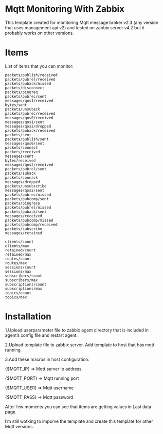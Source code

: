 # Mqtt Monitoring With Zabbix

This template created for monitoring Mqtt message broker v2.3 (any version that uses management api v2) and tested on zabbix server v4.2 but it probably works on other versions.

# Items

List of items that you can monitor:


    packets/publish/received
    packets/pubrel/received
    packets/puback/missed
    packets/disconnect
    packets/pingreq
    packets/pubrec/sent
    messages/qos1/received
    bytes/sent
    packets/unsuback
    packets/pubrec/received
    messages/qos0/received
    messages/qos1/sent
    messages/qos2/dropped
    packets/puback/received
    packets/sent
    packets/publish/sent
    messages/qos0/sent
    packets/connect
    packets/received
    messages/sent
    bytes/received
    messages/qos2/received
    packets/pubrel/sent
    packets/suback
    packets/connack
    messages/dropped
    packets/unsubscribe
    messages/qos2/sent
    packets/pubrec/missed
    packets/pubcomp/sent
    packets/pingresp
    packets/pubrel/missed
    packets/puback/sent
    messages/received
    packets/pubcomp/missed
    packets/pubcomp/received
    packets/subscribe
    messages/retained

    clients/count
    clients/max
    retained/count
    retained/max
    routes/count
    routes/max
    sessions/count
    sessions/max
    subscribers/count
    subscribers/max
    subscriptions/count
    subscriptions/max
    topics/count
    topics/max




# Installation


1.Upload userparameter file to zabbix agent directory that is included in agent’s config file and restart agent.

2.Upload template file to zabbix server. Add template to host that has mqtt running.

3.Add these macros in host configuration:

{$MQTT_IP} => Mqtt server ip address

{$MQTT_PORT} => Mqtt running port

{$MQTT_USER} => Mqtt username

{$MQTT_PASS} => Mqtt password


After few moments you can see that items are getting values in Last data page.


I’m still wotking to imporve the template and create this template for other Mqtt versions.
